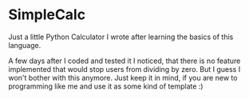 # SimpleCalc
Just a little Python Calculator I wrote after learning the basics of this language.

A few days after I coded and tested it I noticed, that there is no feature implemented that would stop users from dividing by zero. 
But I guess I won't bother with this anymore. Just keep it in mind, if you are new to programming like me and use it as some kind of
template :)

